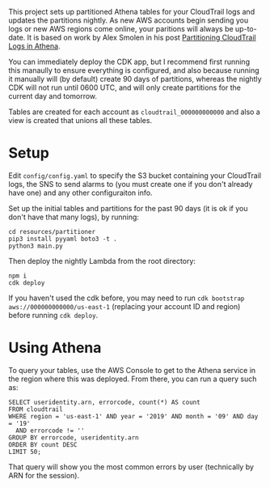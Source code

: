 This project sets up partitioned Athena tables for your CloudTrail logs and updates the partitions nightly.  As new AWS accounts begin sending you logs or new AWS regions come online, your paritions will always be up-to-date.   It is based on work by Alex Smolen in his post [Partitioning CloudTrail Logs in Athena](https://medium.com/@alsmola/partitioning-cloudtrail-logs-in-athena-29add93ee070).

You can immediately deploy the CDK app, but I recommend first running this manaully to ensure everything is configured, and also because running it manually will (by default) create 90 days of partitions, whereas the nightly CDK will not run until 0600 UTC, and will only create partitions for the current day and tomorrow.

Tables are created for each account as `cloudtrail_000000000000` and also a view is created that unions all these tables.

# Setup
Edit `config/config.yaml` to specify the S3 bucket containing your CloudTrail logs, the SNS to send alarms to (you must create one if you don't already have one) and any other configuraiton info.

Set up the initial tables and partitions for the past 90 days (it is ok if you don't have that many logs), by running:
```
cd resources/partitioner
pip3 install pyyaml boto3 -t .
python3 main.py
```

Then deploy the nightly Lambda from the root directory:
```
npm i
cdk deploy
```

If you haven't used the cdk before, you may need to run `cdk bootstrap aws://000000000000/us-east-1` (replacing your account ID and region) before running `cdk deploy`.

# Using Athena
To query your tables, use the AWS Console to get to the Athena service in the region where this was deployed.  From there, you can run a query such as:

```
SELECT useridentity.arn, errorcode, count(*) AS count
FROM cloudtrail
WHERE region = 'us-east-1' AND year = '2019' AND month = '09' AND day = '19' 
  AND errorcode != '' 
GROUP BY errorcode, useridentity.arn 
ORDER BY count DESC
LIMIT 50;
```

That query will show you the most common errors by user (technically by ARN for the session).

